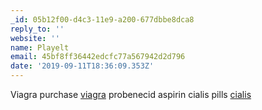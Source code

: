 ```yaml
---
_id: 05b12f00-d4c3-11e9-a200-677dbbe8dca8
reply_to: ''
website: ''
name: Playelt
email: 45bf8ff36442edcfc77a567942d2d796
date: '2019-09-11T18:36:09.353Z'
---
```

Viagra purchase <a href="http://chviagranrxusa.com/#">viagra</a> probenecid aspirin cialis pills <a href="http://cialismnrx.com/#">cialis</a>
